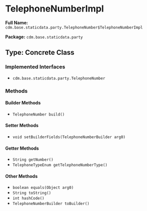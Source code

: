 # TelephoneNumberImpl

**Full Name:** `cdm.base.staticdata.party.TelephoneNumber$TelephoneNumberImpl`

**Package:** `cdm.base.staticdata.party`

## Type: Concrete Class

### Implemented Interfaces

- `cdm.base.staticdata.party.TelephoneNumber`

### Methods

#### Builder Methods

- `TelephoneNumber build()`

#### Setter Methods

- `void setBuilderFields(TelephoneNumberBuilder arg0)`

#### Getter Methods

- `String getNumber()`
- `TelephoneTypeEnum getTelephoneNumberType()`

#### Other Methods

- `boolean equals(Object arg0)`
- `String toString()`
- `int hashCode()`
- `TelephoneNumberBuilder toBuilder()`

